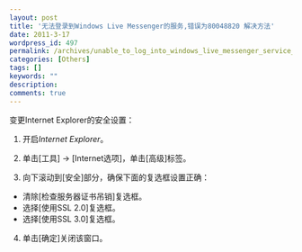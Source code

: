 ```yaml
---
layout: post
title: '无法登录到Windows Live Messenger的服务,错误为80048820 解决方法'
date: 2011-3-17
wordpress_id: 497
permalink: /archives/unable_to_log_into_windows_live_messenger_service_error_80048820_solution.html
categories: [Others]
tags: []
keywords: ""
description: 
comments: true
---
```

变更Internet Explorer的安全设置：   
1. 开启*Internet Explorer*。   

2. 单击[工具] -> [Internet选项]，单击[高级]标签。   

3. 向下滚动到[安全]部分，确保下面的复选框设置正确：   
  - 清除[检查服务器证书吊销]复选框。   
  - 选择[使用SSL 2.0]复选框。   
  - 选择[使用SSL 3.0]复选框。   
  
4. 单击[确定]关闭该窗口。   

